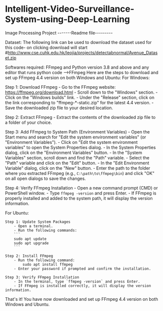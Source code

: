 # Intelligent-Video-Surveillance-System-using-Deep-Learning
Image Processing Project -------Readme file---------

Dataset: The following link can be used to download the dataset used for this code- on clicking download will start #http://www.cse.cuhk.edu.hk/leojia/projects/detectabnormal/Avenue_Dataset.zip

Softwares required: FFmpeg and Python version 3.8 and above and any editor that runs python code -->FFmpeg Here are the steps to download and set up FFmpeg 4.4 version on both Windows and Ubuntu:
For Windows:

Step 1: Download FFmpeg
	- Go to the FFmpeg website: https://ffmpeg.org/download.html
	- Scroll down to the "Windows" section.
	- Click on the "Windows builds" link.
	- Under the "Release" section, click on the link corresponding to "ffmpeg-*-static.zip" for the latest 4.4 version.
	- Save the downloaded zip file to your desired location.

Step 2: Extract FFmpeg
	- Extract the contents of the downloaded zip file to a folder of your choice.

Step 3: Add FFmpeg to System Path (Environment Variables)
	- Open the Start menu and search for "Edit the system environment variables" (or "Environment Variables").
	- Click on "Edit the system environment variables" to open the System Properties dialog.
	- In the System Properties dialog, click on the "Environment Variables" button.
	- In the "System Variables" section, scroll down and find the "Path" variable.
	- Select the "Path" variable and click on the "Edit" button.
	- In the "Edit Environment Variable" dialog, click on the "New" button.
	- Enter the path to the folder where you extracted FFmpeg (e.g., `C:\path\to\ffmpeg\bin`) and click "OK" on all open dialogs to save the changes.

Step 4: Verify FFmpeg Installation
	- Open a new command prompt (CMD) or PowerShell window.
	- Type `ffmpeg -version` and press Enter.
	- If FFmpeg is properly installed and added to the system path, it will display the version information.

For Ubuntu:

	Step 1: Update System Packages
		- Open a terminal.
		- Run the following commands:
		```
		sudo apt update
		sudo apt upgrade
		```

	Step 2: Install FFmpeg
		- Run the following command:
			sudo apt install ffmpeg
		- Enter your password if prompted and confirm the installation.

	Step 3: Verify FFmpeg Installation
		- In the terminal, type `ffmpeg -version` and press Enter.
		- If FFmpeg is installed correctly, it will display the version information.

That's it! You have now downloaded and set up FFmpeg 4.4 version on both Windows and Ubuntu.
